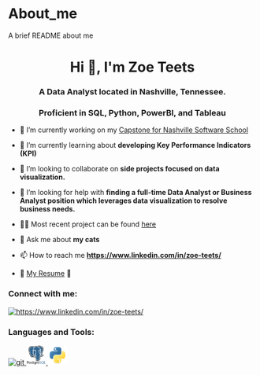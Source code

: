 # About_me
A brief README about me

<h1 align="center">Hi 👋, I'm Zoe Teets</h1>
<h3 align="center">A Data Analyst located in Nashville, Tennessee.</h3>
<h3 align="center">Proficient in SQL, Python, PowerBI, and Tableau</h3>


- 🔭 I’m currently working on my [Capstone for Nashville Software School](https://github.com/zoeteets/capstone)

- 🌱 I’m currently learning about **developing Key Performance Indicators (KPI)**

- 👯 I’m looking to collaborate on **side projects focused on data visualization.**

- 🤝 I’m looking for help with **finding a full-time Data Analyst or Business Analyst position which leverages data visualization to resolve business needs.**

- 👨‍💻 Most recent project can be found [here](https://sites.google.com/view/nss-tech-partner-project/introduction)

- 💬 Ask me about **my cats**

- 📫 How to reach me **https://www.linkedin.com/in/zoe-teets/**

- :floppy_disk: [My Resume](https://github.com/zoeteets/About_me/blob/main/Zoe%20Teets%20Resume.pdf) :eyes:

<h3 align="left">Connect with me:</h3>
<p align="left">
<a href="https://linkedin.com/in/https://www.linkedin.com/in/zoe-teets/" target="blank"><img align="center" src="https://raw.githubusercontent.com/rahuldkjain/github-profile-readme-generator/master/src/images/icons/Social/linked-in-alt.svg" alt="https://www.linkedin.com/in/zoe-teets/" height="30" width="40" /></a>
</p>

<h3 align="left">Languages and Tools:</h3>
<p align="left"> <a href="https://git-scm.com/" target="_blank" rel="noreferrer"> <img src="https://www.vectorlogo.zone/logos/git-scm/git-scm-icon.svg" alt="git" width="40" height="40"/> </a> <a href="https://www.postgresql.org" target="_blank" rel="noreferrer"> <img src="https://raw.githubusercontent.com/devicons/devicon/master/icons/postgresql/postgresql-original-wordmark.svg" alt="postgresql" width="40" height="40"/> </a> <a href="https://www.python.org" target="_blank" rel="noreferrer"> <img src="https://raw.githubusercontent.com/devicons/devicon/master/icons/python/python-original.svg" alt="python" width="40" height="40"/> </a> </p>
